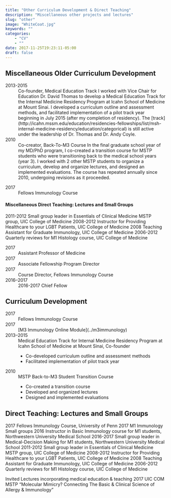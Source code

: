 ```yaml
---
title: "Other Curriculum Development & Direct Teaching"
description: "Miscellaneous other projects and lectures"
slug: "other"
image: "WhiteCoat.jpg"
keywords: ""
categories:
    - "CV"
    - ""
date: 2017-11-25T19:23:11-05:00
draft: false
---
```


## Miscellaneous Older Curriculum Development
<dl>
<dt>2013-2015</dt><dd>Co-founder, Medical Education Track  
I worked with Vice Chair for Education Dr. David Thomas to develop a Medical Education Track for the Internal Medicine Residency Program at Icahn School of Medicine at Mount Sinai. I developed a curriculum outline and assessment methods, and facilitated implementation of a pilot track year beginning in July 2015 (after my completion of residency). The [track](http://icahn.mssm.edu/education/residencies-fellowships/list/msh-internal-medicine-residency/education/categorical) is still active under the leadership of Dr. Thomas and Dr. Andy Coyle.

<dt>2010</dt><dd>Co-creator, Back-To-M3 Course  
In the final graduate school year of my MD/PhD program, I co-created a transition course for MSTP students who were transitioning back to the medical school years (year 3). I worked with 2 other MSTP students to organize a curriculum, develop and organize lectures, and designed an implemented evaluations. The course has repeated annually since 2010, undergoing revisions as it proceeded.
</dl>



<dl>
<dt>2017</dt><dd>Fellows Immunology Course
</dl>

#### Miscellaneous Direct Teaching: Lectures and Small Groups

2011-2012	Small group leader in Essentials of Clinical Medicine MSTP group, UIC College of Medicine
2008-2012	Instructor for Providing Healthcare to your LGBT Patients, UIC College of Medicine
2008	Teaching Assistant for Graduate Immunology, UIC College of Medicine
2006-2012	Quarterly reviews for M1 Histology course, UIC College of Medicine


<dl>
<dt>2017</dt><dd>Assistant Professor of Medicine</dd>
<dt>2017</dt><dd>Associate Fellowship Program Director</dd>
<dt>2017</dt><dd>Course Director, Fellows Immunology Course</dd>
<dt>2016–2017</dt><dd>2016-2017 Chief Fellow</dd>
</dl>

## Curriculum Development
<dl>
<dt>2017</dt><dd>Fellows Immunology Course
<dt>2017</dt><dd>[M3 Immunology Online Module](../m3immunology)
<dt>2013–2015</dt><dd>Medical Education Track for Internal Medicine Residency Program at Icahn School of Medicine at Mount Sinai, Co-founder

- Co-developed curriculum outline and assessment methods
- Facilitated implementation of pilot track year

</dd>
<dt>2010</dt><dd>MSTP Back-to-M3 Student Transition Course

- Co-created a transition course
- Developed and organized lectures
- Designed and implemented evaluations
</dd></dt>

## Direct Teaching: Lectures and Small Groups
2017 Fellows Immunology Course, University of Penn
2017 M1 Immunology Small groups
2016	Instructor in Basic Immunology course for M1 students, Northwestern University Medical School
2016-2017	Small group leader in Medical-Decision Making for M1 students, Northwestern University Medical School
2011-2012	Small group leader in Essentials of Clinical Medicine MSTP group, UIC College of Medicine
2008-2012	Instructor for Providing Healthcare to your LGBT Patients, UIC College of Medicine
2008	Teaching Assistant for Graduate Immunology, UIC College of Medicine
2006-2012	Quarterly reviews for M1 Histology course, UIC College of Medicine

Invited Lectures incorporating medical education & teaching
2017 UIC COM MSTP “Molecular Mimicry? Connecting The Basic & Clinical Science of Allergy & Immunology”
